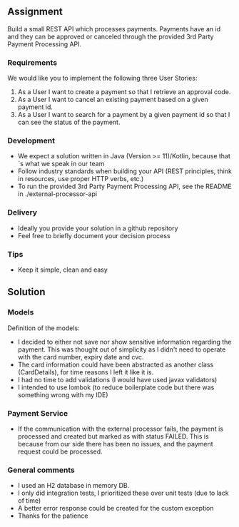 ## Assignment

Build a small REST API which processes payments. Payments have an id and they can be approved or canceled through the provided 3rd Party Payment Processing API.

### Requirements

We would like you to implement the following three User Stories:

1. As a User I want to create a payment so that I retrieve an approval code.
2. As a User I want to cancel an existing payment based on a given payment id.
3. As a User I want to search for a payment by a given payment id so that I can see the status of the payment.

### Development

- We expect a solution written in Java (Version >= 11)/Kotlin, because that´s what we speak in our team
- Follow industry standards when building your API (REST principles, think in resources, use proper HTTP verbs, etc.)
- To run the provided 3rd Party Payment Processing API, see the README in ./external-processor-api

### Delivery

- Ideally you provide your solution in a github repository
- Feel free to briefly document your decision process

### Tips

- Keep it simple, clean and easy


## Solution

### Models
Definition of the models: 
- I decided to either not save nor show sensitive information regarding the payment. This was
thought out of simplicity as I didn't need to operate with the card number, expiry date and cvc.
- The card information could have been abstracted as another class (CardDetails), for time reasons I left it like it is.
- I had no time to add validations (I would have used javax validators)
- I intended to use lombok (to reduce boilerplate code but there was something wrong with my IDE)

### Payment Service

- If the communication with the external processor fails, the payment is processed and created but marked as with status
  FAILED. This is because from our side there has been no issues, and the payment request could be processed.
  
### General comments
- I used an H2 database in memory DB.
- I only did integration tests, I prioritized these over unit tests (due to lack of time)
- A better error response could be created for the custom exception
- Thanks for the patience
